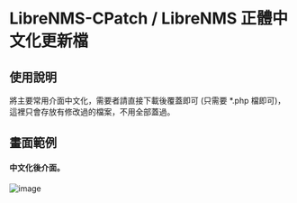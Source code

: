 # LibreNMS-CPatch / LibreNMS 正體中文化更新檔


## 使用說明
  
將主要常用介面中文化，需要者請直接下載後覆蓋即可 (只需要 *.php 檔即可)，這裡只會存放有修改過的檔案，不用全部蓋過。
  
    
 

  
  
## 畫面範例


#### 中文化後介面。
![image](https://raw.githubusercontent.com/jasoncheng7115/librenms-cpatch/master/%E8%AA%AA%E6%98%8E%E5%9C%96/device.png)


